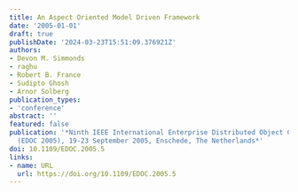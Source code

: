 ```yaml
---
title: An Aspect Oriented Model Driven Framework
date: '2005-01-01'
draft: true
publishDate: '2024-03-23T15:51:09.376921Z'
authors:
- Devon M. Simmonds
- raghu
- Robert B. France
- Sudipto Ghosh
- Arnor Solberg
publication_types:
- 'conference'
abstract: ''
featured: false
publication: '*Ninth IEEE International Enterprise Distributed Object Computing Conference
  (EDOC 2005), 19-23 September 2005, Enschede, The Netherlands*'
doi: 10.1109/EDOC.2005.5
links:
- name: URL
  url: https://doi.org/10.1109/EDOC.2005.5
---
```


